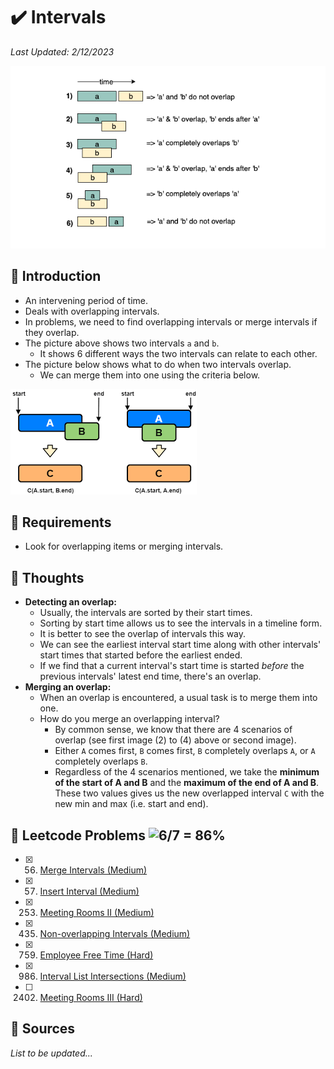 # :heavy_check_mark: Intervals
*Last Updated: 2/12/2023*

![Image of a intervals](../images/patterns/intervals/intervals.png)

## :round_pushpin: Introduction
- An intervening period of time.
- Deals with overlapping intervals.
- In problems, we need to find overlapping intervals or merge intervals if they overlap.
- The picture above shows two intervals `a` and `b`.
  - It shows 6 different ways the two intervals can relate to each other.
- The picture below shows what to do when two intervals overlap.
  - We can merge them into one using the criteria below.

![Image of overlapping intervals](../images/patterns/intervals/overlapping-intervals.png)

## :round_pushpin: Requirements
- Look for overlapping items or merging intervals.

## :round_pushpin: Thoughts
- **Detecting an overlap:**
  - Usually, the intervals are sorted by their start times.
  - Sorting by start time allows us to see the intervals in a timeline form.
  - It is better to see the overlap of intervals this way.
  - We can see the earliest interval start time along with other intervals' start times that started before the earliest ended.
  - If we find that a current interval's start time is started *before* the previous intervals' latest end time, there's an overlap.
- **Merging an overlap:**
  - When an overlap is encountered, a usual task is to merge them into one.
  - How do you merge an overlapping interval?
    - By common sense, we know that there are 4 scenarios of overlap (see first image (2) to (4) above or second image).
    - Either `A` comes first, `B` comes first, `B` completely overlaps `A`, or `A` completely overlaps `B`.
    - Regardless of the 4 scenarios mentioned, we take the **minimum of the start of A and B** and the **maximum of the end of A and B**. These two values gives us the new overlapped interval `C` with the new min and max (i.e. start and end).


## :round_pushpin: Leetcode Problems ![6/7 = 86%](https://progress-bar.dev/86)

- [x] 56. [Merge Intervals (Medium)](https://leetcode.com/problems/merge-intervals/)
- [x] 57. [Insert Interval (Medium)](https://leetcode.com/problems/insert-interval/)
- [x] 253. [Meeting Rooms II (Medium)](https://leetcode.com/problems/meeting-rooms-ii/)
- [x] 435. [Non-overlapping Intervals (Medium)](https://leetcode.com/problems/non-overlapping-intervals/)
- [x] 759. [Employee Free Time (Hard)](https://leetcode.com/problems/employee-free-time/)
- [x] 986. [Interval List Intersections (Medium)](https://leetcode.com/problems/interval-list-intersections/)
- [ ] 2402. [Meeting Rooms III (Hard)](https://leetcode.com/problems/meeting-rooms-iii/)

## :round_pushpin: Sources
*List to be updated...*
